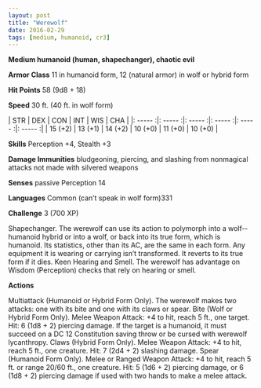 ```yaml
---
layout: post
title: "Werewolf"
date: 2016-02-29
tags: [medium, humanoid, cr3]
---
```


**Medium humanoid (human, shapechanger), chaotic evil**

**Armor Class** 11 in humanoid form, 12 (natural armor) in wolf or hybrid form

**Hit Points** 58 (9d8 + 18)

**Speed** 30 ft. (40 ft. in wolf form)

|   STR   |   DEX   |   CON   |   INT   |   WIS   |   CHA   |
|: ----- :|: ----- :|: ----- :|: ----- :|: ----- :|: ----- :|
| 15 (+2) | 13 (+1) | 14 (+2) | 10 (+0) | 11 (+0) | 10 (+0) |

**Skills** Perception +4, Stealth +3 

**Damage Immunities** bludgeoning, piercing, and slashing from nonmagical attacks not made with silvered weapons 

**Senses** passive Perception 14 

**Languages** Common (can’t speak in wolf form)331 

**Challenge** 3 (700 XP)

 Shapechanger. The werewolf can use its action to polymorph into a wolf-­‐humanoid hybrid or into a wolf, or back into its true form, which is humanoid. Its statistics, other than its AC, are the same in each form. Any equipment it is wearing or carrying isn’t transformed. It reverts to its true form if it dies. Keen Hearing and Smell. The werewolf has advantage on Wisdom (Perception) checks that rely on hearing or smell. 

**Actions** 

Multiattack (Humanoid or Hybrid Form Only). The werewolf makes two attacks: one with its bite and one with its claws or spear. Bite (Wolf or Hybrid Form Only). Melee Weapon Attack: +4 to hit, reach 5 ft., one target. Hit: 6 (1d8 + 2) piercing damage. If the target is a humanoid, it must succeed on a DC 12 Constitution saving throw or be cursed with werewolf lycanthropy. Claws (Hybrid Form Only). Melee Weapon Attack: +4 to hit, reach 5 ft., one creature. Hit: 7 (2d4 + 2) slashing damage. Spear (Humanoid Form Only). Melee or Ranged Weapon Attack: +4 to hit, reach 5 ft. or range 20/60 ft., one creature. Hit: 5 (1d6 + 2) piercing damage, or 6 (1d8 + 2) piercing damage if used with two hands to make a melee attack.
